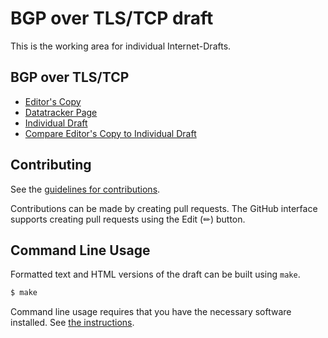 <!-- regenerate: on (set to off if you edit this file) -->

# BGP over TLS/TCP draft

This is the working area for individual Internet-Drafts.


## BGP over TLS/TCP

* [Editor's Copy](https://IPNetworkingLab.github.io/draft-bgp-tls/#go.draft-wirtgen-bgp-tls.html)
* [Datatracker Page](https://datatracker.ietf.org/doc/draft-wirtgen-bgp-tls)
* [Individual Draft](https://datatracker.ietf.org/doc/html/draft-wirtgen-bgp-tls)
* [Compare Editor's Copy to Individual Draft](https://IPNetworkingLab.github.io/draft-bgp-tls/#go.draft-wirtgen-bgp-tls.diff)


## Contributing

See the
[guidelines for contributions](https://github.com/IPNetworkingLab/draft-bgp-tls/blob/main/CONTRIBUTING.md).

Contributions can be made by creating pull requests.
The GitHub interface supports creating pull requests using the Edit (✏) button.


## Command Line Usage

Formatted text and HTML versions of the draft can be built using `make`.

```sh
$ make
```

Command line usage requires that you have the necessary software installed.  See
[the instructions](https://github.com/martinthomson/i-d-template/blob/main/doc/SETUP.md).

